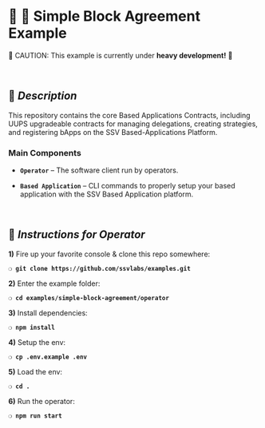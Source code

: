 # :construction_worker: :closed_lock_with_key: __Simple Block Agreement Example__

:construction: CAUTION: This example is currently under **heavy development!** :construction:

&nbsp;

## :book: _Description_

This repository contains the core Based Applications Contracts, including UUPS upgradeable contracts for managing delegations, creating strategies, and registering bApps on the SSV Based-Applications Platform. 

### **Main Components**

- **`Operator`** – The software client run by operators.
  
- **`Based Application`** – CLI commands to properly setup your based application with the SSV Based Application platform.

&nbsp;

## :page_with_curl: _Instructions for Operator_

**1)** Fire up your favorite console & clone this repo somewhere:

__`❍ git clone https://github.com/ssvlabs/examples.git`__

**2)** Enter the example folder:

__`❍ cd examples/simple-block-agreement/operator`__

**3)** Install dependencies:

__`❍ npm install`__

**4)** Setup the env:

__`❍ cp .env.example .env`__

**5)** Load the env:

__`❍ cd .`__

**6)** Run the operator:

__`❍ npm run start`__